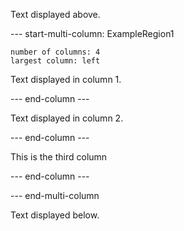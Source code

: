 Text displayed above.

--- start-multi-column: ExampleRegion1
```column-settings
number of columns: 4
largest column: left
```

Text displayed in column 1.

--- end-column ---

Text displayed in column 2.

--- end-column ---

This is the third column

--- end-column ---

--- end-multi-column

Text displayed below.
